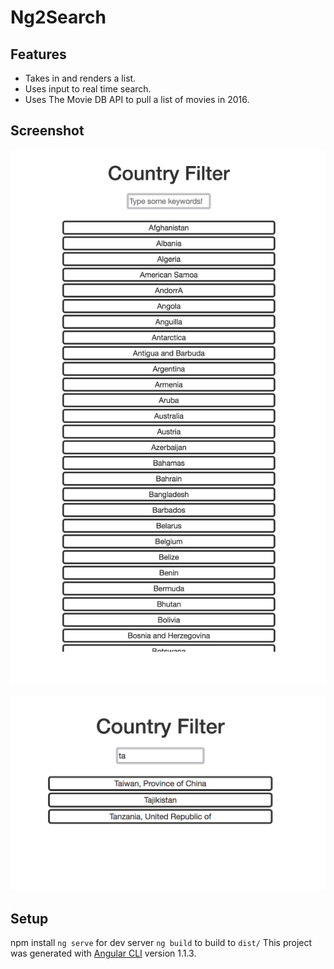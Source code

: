 # Ng2Search

## Features
* Takes in and renders a list.
* Uses input to real time search.
* Uses The Movie DB API to pull a list of movies in 2016.


## Screenshot

![list](https://github.com/somethiiing/ng2-search/blob/master/search1.png?raw=true)

![mid search](https://github.com/somethiiing/ng2-search/blob/master/search2.png?raw=true)


## Setup
npm install
`ng serve` for dev server
`ng build` to build to `dist/`
This project was generated with [Angular CLI](https://github.com/angular/angular-cli) version 1.1.3.